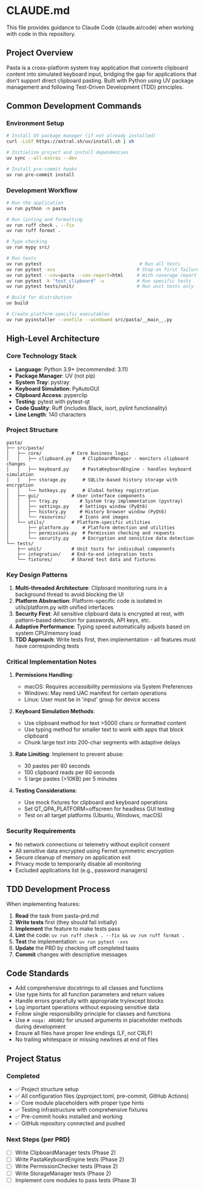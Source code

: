 # CLAUDE.md

This file provides guidance to Claude Code (claude.ai/code) when working with code in this repository.

## Project Overview

Pasta is a cross-platform system tray application that converts clipboard content into simulated keyboard input, bridging the gap for applications that don't support direct clipboard pasting. Built with Python using UV package management and following Test-Driven Development (TDD) principles.

## Common Development Commands

### Environment Setup
```bash
# Install UV package manager (if not already installed)
curl -LsSf https://astral.sh/uv/install.sh | sh

# Initialize project and install dependencies
uv sync --all-extras --dev

# Install pre-commit hooks
uv run pre-commit install
```

### Development Workflow
```bash
# Run the application
uv run python -m pasta

# Run linting and formatting
uv run ruff check . --fix
uv run ruff format .

# Type checking
uv run mypy src/

# Run tests
uv run pytest                                    # Run all tests
uv run pytest -xvs                              # Stop on first failure, verbose
uv run pytest --cov=pasta --cov-report=html     # With coverage report
uv run pytest -k "test_clipboard" -v            # Run specific tests
uv run pytest tests/unit/                       # Run unit tests only

# Build for distribution
uv build

# Create platform-specific executables
uv run pyinstaller --onefile --windowed src/pasta/__main__.py
```

## High-Level Architecture

### Core Technology Stack
- **Language**: Python 3.9+ (recommended: 3.11)
- **Package Manager**: UV (not pip)
- **System Tray**: pystray
- **Keyboard Simulation**: PyAutoGUI
- **Clipboard Access**: pyperclip
- **Testing**: pytest with pytest-qt
- **Code Quality**: Ruff (includes Black, isort, pylint functionality)
- **Line Length**: 140 characters

### Project Structure
```
pasta/
├── src/pasta/
│   ├── core/           # Core business logic
│   │   ├── clipboard.py    # ClipboardManager - monitors clipboard changes
│   │   ├── keyboard.py     # PastaKeyboardEngine - handles keyboard simulation
│   │   ├── storage.py      # SQLite-based history storage with encryption
│   │   └── hotkeys.py      # Global hotkey registration
│   ├── gui/            # User interface components
│   │   ├── tray.py        # System tray implementation (pystray)
│   │   ├── settings.py    # Settings window (PyQt6)
│   │   ├── history.py     # History browser window (PyQt6)
│   │   └── resources/     # Icons and images
│   └── utils/          # Platform-specific utilities
│       ├── platform.py     # Platform detection and utilities
│       ├── permissions.py  # Permission checking and requests
│       └── security.py     # Encryption and sensitive data detection
└── tests/
    ├── unit/           # Unit tests for individual components
    ├── integration/    # End-to-end integration tests
    └── fixtures/       # Shared test data and fixtures
```

### Key Design Patterns

1. **Multi-threaded Architecture**: Clipboard monitoring runs in a background thread to avoid blocking the UI
2. **Platform Abstraction**: Platform-specific code is isolated in utils/platform.py with unified interfaces
3. **Security First**: All sensitive clipboard data is encrypted at rest, with pattern-based detection for passwords, API keys, etc.
4. **Adaptive Performance**: Typing speed automatically adjusts based on system CPU/memory load
5. **TDD Approach**: Write tests first, then implementation - all features must have corresponding tests

### Critical Implementation Notes

1. **Permissions Handling**:
   - macOS: Requires accessibility permissions via System Preferences
   - Windows: May need UAC manifest for certain operations
   - Linux: User must be in 'input' group for device access

2. **Keyboard Simulation Methods**:
   - Use clipboard method for text >5000 chars or formatted content
   - Use typing method for smaller text to work with apps that block clipboard
   - Chunk large text into 200-char segments with adaptive delays

3. **Rate Limiting**: Implement to prevent abuse:
   - 30 pastes per 60 seconds
   - 100 clipboard reads per 60 seconds
   - 5 large pastes (>10KB) per 5 minutes

4. **Testing Considerations**:
   - Use mock fixtures for clipboard and keyboard operations
   - Set QT_QPA_PLATFORM=offscreen for headless GUI testing
   - Test on all target platforms (Ubuntu, Windows, macOS)

### Security Requirements

- No network connections or telemetry without explicit consent
- All sensitive data encrypted using Fernet symmetric encryption
- Secure cleanup of memory on application exit
- Privacy mode to temporarily disable all monitoring
- Excluded applications list (e.g., password managers)

## TDD Development Process

When implementing features:
1. **Read** the task from pasta-prd.md
2. **Write tests** first (they should fail initially)
3. **Implement** the feature to make tests pass
4. **Lint** the code: `uv run ruff check . --fix && uv run ruff format .`
5. **Test** the implementation: `uv run pytest -xvs`
6. **Update** the PRD by checking off completed tasks
7. **Commit** changes with descriptive messages

## Code Standards

- Add comprehensive docstrings to all classes and functions
- Use type hints for all function parameters and return values
- Handle errors gracefully with appropriate try/except blocks
- Log important operations without exposing sensitive data
- Follow single responsibility principle for classes and functions
- Use `# noqa: ARG002` for unused arguments in placeholder methods during development
- Ensure all files have proper line endings (LF, not CRLF)
- No trailing whitespace or missing newlines at end of files

## Project Status

### Completed
- ✅ Project structure setup
- ✅ All configuration files (pyproject.toml, pre-commit, GitHub Actions)
- ✅ Core module placeholders with proper type hints
- ✅ Testing infrastructure with comprehensive fixtures
- ✅ Pre-commit hooks installed and working
- ✅ GitHub repository connected and pushed

### Next Steps (per PRD)
- [ ] Write ClipboardManager tests (Phase 2)
- [ ] Write PastaKeyboardEngine tests (Phase 2)
- [ ] Write PermissionChecker tests (Phase 2)
- [ ] Write StorageManager tests (Phase 2)
- [ ] Implement core modules to pass tests (Phase 3)
